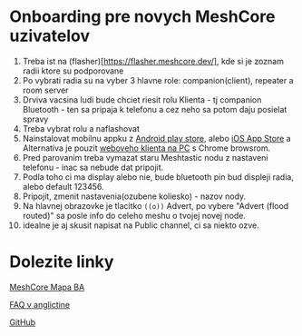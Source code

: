 # Onboarding pre novych MeshCore uzivatelov

1. Treba ist na (flasher)[https://flasher.meshcore.dev/], kde si je zoznam radii ktore su podporovane
2. Po vybrati radia su na vyber 3 hlavne role: companion(client), repeater a room server
3. Drviva vacsina ludi bude chciet riesit rolu Klienta - tj companion Bluetooth - ten sa pripaja k telefonu a cez neho sa potom daju posielat spravy
4. Treba vybrat rolu a naflashovat
5. Nainstalovat mobilnu appku z [Android play store](https://play.google.com/store/apps/details?id=com.liamcottle.meshcore.android), alebo [iOS App Store](https://apps.apple.com/us/app/meshcore/id6742354151) a Alternativa je pouzit [weboveho klienta na PC](https://app.meshcore.nz/) s Chrome browsrom.
6. Pred parovanim treba vymazat staru Meshtastic nodu z nastaveni telefonu - inac sa nebude dat pripojit.
7. Podla toho ci ma display alebo nie, bude bluetooth pin bud displeji radia, alebo default 123456.
8. Pripojit, zmenit nastavenia(ozubene koliesko) - nazov nody.
9. Na hlavnej obrazovke je tlacitko `((o))` Advert, po vybere "Advert (flood routed)" sa posle info do celeho meshu o tvojej novej node.
10. idealne je aj skusit napisat na Public channel, ci sa niekto ozve.

# Dolezite linky

[MeshCore Mapa BA](https://map.meshcore.dev/?lat=48.15&lon=17.1&zoom=12)

[FAQ v anglictine](https://github.com/ripplebiz/MeshCore/blob/main/docs/faq.md)

[GitHub](https://github.com/ripplebiz/MeshCore)
